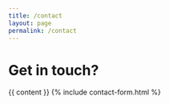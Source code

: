 ```yaml
---
title: /contact
layout: page
permalink: /contact
---
```


# Get in touch?

{{ content }}
{% include contact-form.html %}
